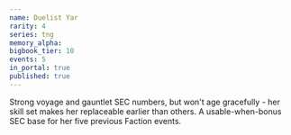 ```yaml
---
name: Duelist Yar
rarity: 4
series: tng
memory_alpha:
bigbook_tier: 10
events: 5
in_portal: true
published: true
---
```


Strong voyage and gauntlet SEC numbers, but won't age gracefully - her skill set makes her replaceable earlier than others. A usable-when-bonus SEC base for her five previous Faction events.
